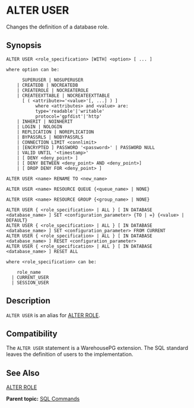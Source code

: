 # ALTER USER 

Changes the definition of a database role.

## <a id="section2"></a>Synopsis 

``` {#sql_command_synopsis}
ALTER USER <role_specification> [WITH] <option> [ ... ]

where option can be:

      SUPERUSER | NOSUPERUSER
    | CREATEDB | NOCREATEDB
    | CREATEROLE | NOCREATEROLE
    | CREATEEXTTABLE | NOCREATEEXTTABLE 
      [ ( <attribute>='<value>'[, ...] ) ]
           where <attributes> and <value> are:
           type='readable'|'writable'
           protocol='gpfdist'|'http'
    | INHERIT | NOINHERIT
    | LOGIN | NOLOGIN
    | REPLICATION | NOREPLICATION
    | BYPASSRLS | NOBYPASSRLS
    | CONNECTION LIMIT <connlimit>
    | [ENCRYPTED ] PASSWORD '<password>' | PASSWORD NULL
    | VALID UNTIL '<timestamp>'
    | [ DENY <deny_point> ]
    | [ DENY BETWEEN <deny_point> AND <deny_point>]
    | [ DROP DENY FOR <deny_point> ]

ALTER USER <name> RENAME TO <new_name>

ALTER USER <name> RESOURCE QUEUE {<queue_name> | NONE}

ALTER USER <name> RESOURCE GROUP {<group_name> | NONE}

ALTER USER { <role_specification> | ALL } [ IN DATABASE <database_name> ] SET <configuration_parameter> {TO | =} {<value> | DEFAULT}
ALTER USER { <role_specification> | ALL } [ IN DATABASE <database_name> ] SET <configuration_parameter> FROM CURRENT
ALTER USER { <role_specification> | ALL } [ IN DATABASE <database_name> ] RESET <configuration_parameter>
ALTER USER { <role_specification> | ALL } [ IN DATABASE <database_name> ] RESET ALL

where <role_specification> can be:

    role_name
  | CURRENT_USER
  | SESSION_USER
```

## <a id="section3"></a>Description 

`ALTER USER` is an alias for [ALTER ROLE](ALTER_ROLE.html).

## <a id="section4"></a>Compatibility 

The `ALTER USER` statement is a WarehousePG extension. The SQL standard leaves the definition of users to the implementation.

## <a id="section5"></a>See Also 

[ALTER ROLE](ALTER_ROLE.html)

**Parent topic:** [SQL Commands](../sql_commands/sql_ref.html)

